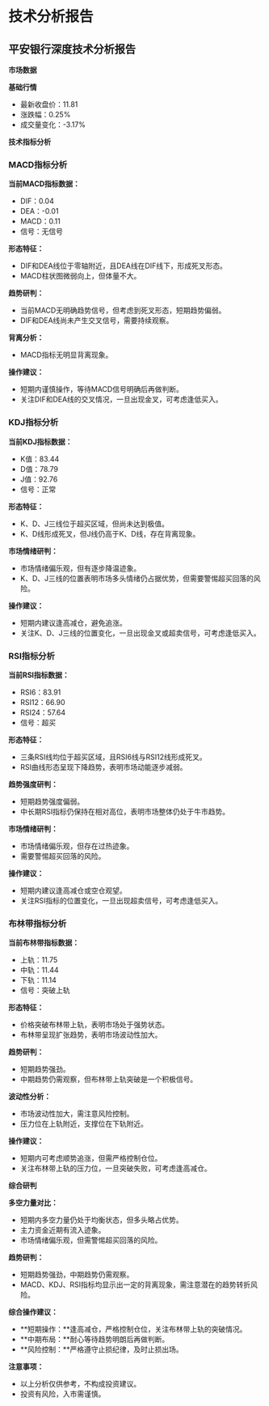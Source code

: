 # 技术分析报告

## 平安银行深度技术分析报告

**市场数据**

**基础行情**

* 最新收盘价：11.81
* 涨跌幅：0.25%
* 成交量变化：-3.17%

**技术指标分析**

### MACD指标分析

**当前MACD指标数据：**

* DIF：0.04
* DEA：-0.01
* MACD：0.11
* 信号：无信号

**形态特征：**

* DIF和DEA线位于零轴附近，且DEA线在DIF线下，形成死叉形态。
* MACD柱状图微弱向上，但体量不大。

**趋势研判：**

* 当前MACD无明确趋势信号，但考虑到死叉形态，短期趋势偏弱。
* DIF和DEA线尚未产生交叉信号，需要持续观察。

**背离分析：**

* MACD指标无明显背离现象。

**操作建议：**

* 短期内谨慎操作，等待MACD信号明确后再做判断。
* 关注DIF和DEA线的交叉情况，一旦出现金叉，可考虑逢低买入。

### KDJ指标分析

**当前KDJ指标数据：**

* K值：83.44
* D值：78.79
* J值：92.76
* 信号：正常

**形态特征：**

* K、D、J三线位于超买区域，但尚未达到极值。
* K、D线形成死叉，但J线仍高于K、D线，存在背离现象。

**市场情绪研判：**

* 市场情绪偏乐观，但有逐步降温迹象。
* K、D、J三线的位置表明市场多头情绪仍占据优势，但需要警惕超买回落的风险。

**操作建议：**

* 短期内建议逢高减仓，避免追涨。
* 关注K、D、J三线的位置变化，一旦出现金叉或超卖信号，可考虑逢低买入。

### RSI指标分析

**当前RSI指标数据：**

* RSI6：83.91
* RSI12：66.90
* RSI24：57.64
* 信号：超买

**形态特征：**

* 三条RSI线均位于超买区域，且RSI6线与RSI12线形成死叉。
* RSI曲线形态呈现下降趋势，表明市场动能逐步减弱。

**趋势强度研判：**

* 短期趋势强度偏弱。
* 中长期RSI指标仍保持在相对高位，表明市场整体仍处于牛市趋势。

**市场情绪研判：**

* 市场情绪偏乐观，但存在过热迹象。
* 需要警惕超买回落的风险。

**操作建议：**

* 短期内建议逢高减仓或空仓观望。
* 关注RSI指标的位置变化，一旦出现超卖信号，可考虑逢低买入。

### 布林带指标分析

**当前布林带指标数据：**

* 上轨：11.75
* 中轨：11.44
* 下轨：11.14
* 信号：突破上轨

**形态特征：**

* 价格突破布林带上轨，表明市场处于强势状态。
* 布林带呈现扩张趋势，表明市场波动性加大。

**趋势研判：**

* 短期趋势强劲。
* 中期趋势仍需观察，但布林带上轨突破是一个积极信号。

**波动性分析：**

* 市场波动性加大，需注意风险控制。
* 压力位在上轨附近，支撑位在下轨附近。

**操作建议：**

* 短期内可考虑顺势追涨，但需严格控制仓位。
* 关注布林带上轨的压力位，一旦突破失败，可考虑逢高减仓。

**综合研判**

**多空力量对比：**

* 短期内多空力量仍处于均衡状态，但多头略占优势。
* 主力资金近期有流入迹象。
* 市场情绪偏乐观，但需警惕超买回落的风险。

**趋势研判：**

* 短期趋势强劲，中期趋势仍需观察。
* MACD、KDJ、RSI指标均显示出一定的背离现象，需注意潜在的趋势转折风险。

**综合操作建议：**

* **短期操作：**逢高减仓，严格控制仓位，关注布林带上轨的突破情况。
* **中期布局：**耐心等待趋势明朗后再做判断。
* **风险控制：**严格遵守止损纪律，及时止损出场。

**注意事项：**

* 以上分析仅供参考，不构成投资建议。
* 投资有风险，入市需谨慎。